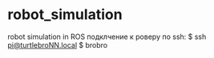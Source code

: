 # robot_simulation
robot simulation in ROS
подклчение к роверу по ssh:
$ ssh pi@turtlebroNN.local
$ brobro
